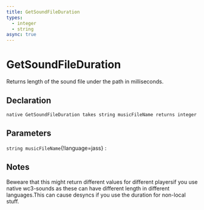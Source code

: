 ```yaml
---
title: GetSoundFileDuration
types:
  - integer
  - string
async: true
---
```


# GetSoundFileDuration
Returns length of the sound file under the path in milliseconds.

## Declaration

```jass
native GetSoundFileDuration takes string musicFileName returns integer
```

## Parameters
`string musicFileName`{!language=jass}
: 

## Notes 
Beweare that this might return different values for different playersif you use native wc3-sounds as these can have different length in different languages.This can cause desyncs if you use the duration for non-local stuff.
